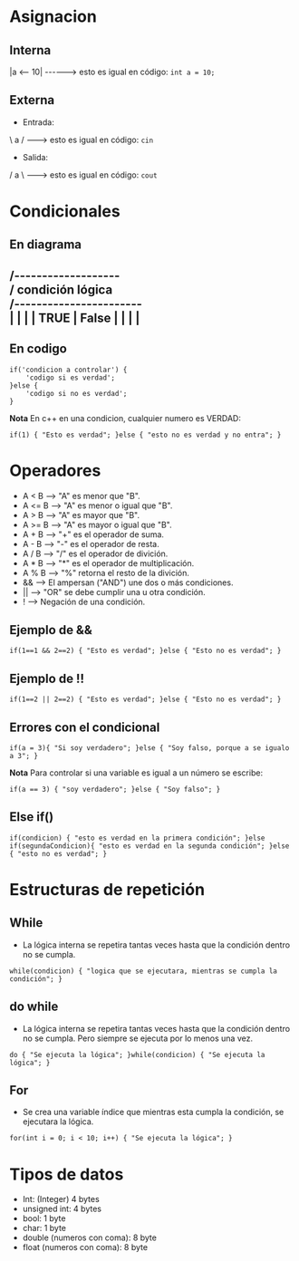 # Asignacion

## Interna

|a <-- 10| ------> esto es igual en código: `int a = 10;`

## Externa

- Entrada:

\ a / ---> esto es igual en código: `cin`

- Salida:

/ a \ ---> esto es igual en código: `cout`

# Condicionales

## En diagrama

  /-------------------\
 /	condición lógica   \
/-----------------------\
|			|	   	    |
|	TRUE	|	False   |
|			|	   	    |
-------------------------

## En codigo

~~~
if('condicion a controlar') {
	'codigo si es verdad';
}else {
	'codigo si no es verdad';
}
~~~

**Nota** En c++ en una condicion, cualquier numero es VERDAD:

`
if(1) {
	"Esto es verdad";
}else {
	"esto no es verdad y no entra";
}
`
# Operadores

- A < B --> "A" es menor que "B".
- A <= B --> "A" es menor o igual que "B".
- A > B --> "A" es mayor que "B".
- A >= B --> "A" es mayor o igual que "B".
- A + B --> "+" es el operador de suma.
- A - B --> "-" es el operador de resta.
- A / B --> "/" es el operador de divición.
- A * B --> "*" es el operador de multiplicación.
- A % B --> "%" retorna el resto de la divición.
- && --> El ampersan ("AND") une dos o más condiciones.
- || --> "OR" se debe cumplir una u otra condición.
- ! --> Negación de una condición.

## Ejemplo de &&

`
if(1==1 && 2==2) {
    "Esto es verdad";
}else {
    "Esto no es verdad";
}
`

## Ejemplo de !!

`
if(1==2 || 2==2) {
    "Esto es verdad";
}else {
    "Esto no es verdad";
}
`

## Errores con el condicional

`
if(a = 3){
	"Si soy verdadero";
}else {
	"Soy falso, porque a se igualo a 3";
}
`

**Nota** Para controlar si una variable es igual a un número se escribe:

`
if(a == 3) {
	"soy verdadero";
}else {
	"Soy falso";
}
`

## Else if()

`
if(condicion) {
	"esto es verdad en la primera condición";
}else if(segundaCondicion){
	"esto es verdad en la segunda condición";
}else {
	"esto no es verdad";
}
`

# Estructuras de repetición

## While

- La lógica interna se repetira tantas veces hasta que la condición dentro no se cumpla.

`
while(condicion) {
	"logica que se ejecutara, mientras se cumpla la condición";
}
`

## do while

- La lógica interna se repetira tantas veces hasta que la condición dentro no se cumpla. Pero siempre se ejecuta por lo menos una vez.

`
do {
	"Se ejecuta la lógica";
}while(condicion) {
	"Se ejecuta la lógica";
}
`	

## For
- Se crea una variable índice que mientras esta cumpla la condición, se ejecutara la lógica.

`
for(int i = 0; i < 10; i++) {
	"Se ejecuta la lógica";
}
`

# Tipos de datos

- Int: (Integer) 				4 bytes
- unsigned int:					4 bytes
- bool:							1 byte
- char:							1 byte
- double (numeros con coma):	8 byte
- float (numeros con coma):		8 byte
